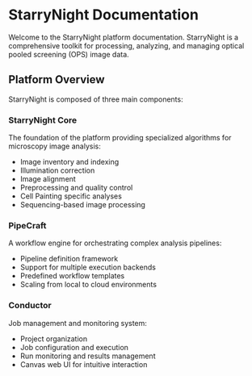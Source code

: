 # StarryNight Documentation

Welcome to the StarryNight platform documentation. StarryNight is a comprehensive toolkit for processing, analyzing, and managing optical pooled screening (OPS) image data.

## Platform Overview

StarryNight is composed of three main components:

### StarryNight Core

The foundation of the platform providing specialized algorithms for microscopy image analysis:

- Image inventory and indexing
- Illumination correction
- Image alignment
- Preprocessing and quality control
- Cell Painting specific analyses
- Sequencing-based image processing

### PipeCraft

A workflow engine for orchestrating complex analysis pipelines:

- Pipeline definition framework
- Support for multiple execution backends
- Predefined workflow templates
- Scaling from local to cloud environments

### Conductor

Job management and monitoring system:

- Project organization
- Job configuration and execution
- Run monitoring and results management
- Canvas web UI for intuitive interaction

